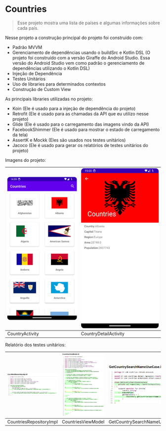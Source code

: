 # Countries

>  Esse projeto mostra uma lista de países e algumas informações sobre cada país. 

Nesse projeto a construção principal do projeto foi construído com:

- Padrão MVVM
- Gerenciamento de dependências usando o buildSrc e Kotlin DSL (O projeto foi construído com a versão Giraffe do Android Studio. Essa versão do Android Studio vem como padrão o gerenciamento de dependências utilizando o Kotlin DSL)
- Injeção de Dependência
- Testes Unitários
- Uso de libraries para determinados contextos
- Construção de Custom View

As principais libraries utilizadas no projeto:

- Koin (Ele é usado para a injeção de dependência do projeto)
- Retrofit (Ele é usado para as chamadas da API que eu utilizo nesse projeto)
- Glide (Ele é usado para o carregamento das imagens vindo da API)
- FacebookShimmer (Ele é usado para mostrar o estado de carregamento da tela)
- AssertK e Mockk (Eles são usados nos testes unitários)
- Jacoco (Ele é usado para gerar os relatórios de testes unitários do projeto)

Imagens do projeto:

| ![](Countries.png)     |     ![](CountriesDetail.png)                  |
| --------------- | --------------------- |
| CountryActivity | CountryDetailActivity |

Relatório dos testes unitários:

|             ![](Relatorio1.png)            |             ![](Relatorio3.png)         |                    ![](Relatorio2.png)           |               ![](Relatorio4.png)        |
| ----------------------- | ------------------ | --------------------------- | ------------------- |
| CountriesRepositoryImpl | CountriesViewModel | GetCountrySearchNameUseCase | GetCountriesUseCase |

